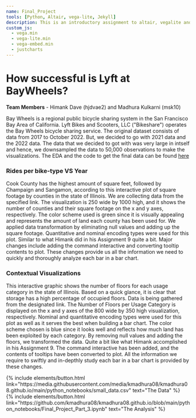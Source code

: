 ```yaml
---
name: Final_Project
tools: [Python, Altair, vega-lite, Jekyll]
description: This is an introductory assignment to altair, vegalite and python!
custom_js:
  - vega.min
  - vega-lite.min
  - vega-embed.min
  - justcharts
---
```



# How successful is Lyft at BayWheels?
<b>Team Members</b> - Himank Dave (hjdvae2) and Madhura Kulkarni (msk10)

Bay Wheels is a regional public bicycle sharing system in the San Francisco Bay Area of California. Lyft Bikes and Scooters, LLC ("Bikeshare") operates the Bay Wheels bicycle sharing service. 
The original dataset consists of data from 2017 to October 2022. But, we decided to go with 2021 data and the 2022 data. The data that we decided to got with was very large in intself and hence, we downsampled the data to 50,000 observations to make the visualizations. The EDA and the code to get the final data can be found <a href="https://github.com/kmadhura08/kmadhura08.github.io/blob/main/python_notebooks/Final_Project_Part_3.ipynb">here</a>

### Rides per bike-type VS Year

<vegachart schema-url="{{ site.baseurl }}/assets/json/jsonride_year.json" style="width: 100%"></vegachart>

Cook County has the highest amount of square feet, followed by Champaign and Sangamon, according to this interactive plot of square footage by counties in the state of Illinois. We are collecting data from the specified link. The visualization is 250 wide by 1000 high, and it shows the number of counties and their square footage on the x and y axes, respectively. The color scheme used is green since it is visually appealing and represents the amount of land each county has been used for. We applied data transformation by eliminating null values and adding up the square footage. Quantitative and nominal encoding types were used for this plot. Similar to what Himank did in his Assignment 9 quite a bit. Major changes include adding the command interactive and converting tooltip contents to plot. These changes provide us all the information we need to quickly and thoroughly analyze each bar in a bar chart.


### Contextual Visualizations
<vegachart schema-url="{{ site.baseurl }}/assets/json/nested.json" style="width: 100%"></vegachart>

This interactive graphic shows the number of floors for each usage category in the state of Illinois. Based on a quick glance, it is clear that storage has a high percentage of occupied floors.
Data is being gathered from the designated link. The Number of Floors per Usage Category is displayed on the x and y axes of the 800 wide by 350 high visualization, respectively. Nominal and quantitative encoding types were used for this plot as well as it serves the best when building a bar chart. The color scheme chosen is blue since it looks well and reflects how much land has been exploited by each category. By removing null values and adding the floors, we transformed the data. Quite a bit like what Himank accomplished in his Assignment 9. The command interactive has been added, and the contents of tooltips have been converted to plot. All the information we require to swiftly and in-depthly study each bar in a bar chart is provided by these changes.

<div class="left">
{% include elements/button.html link="https://media.githubusercontent.com/media/kmadhura08/kmadhura08.github.io/main/python_notebooks/small_data.csv" text="The Data" %}
</div>

<div class="right">
{% include elements/button.html link="https://github.com/kmadhura08/kmadhura08.github.io/blob/main/python_notebooks/Final_Project_Part_3.ipynb" text="The Analysis" %}
</div>



